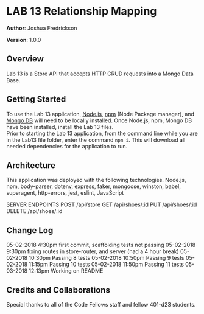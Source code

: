 # LAB 13 Relationship Mapping

**Author**: Joshua Fredrickson

**Version**: 1.0.0 

## Overview
Lab 13 is a Store API that accepts HTTP CRUD requests into a Mongo Data Base.


## Getting Started
To use the Lab 13 application, [Node.js](https://nodejs.org/en/), [npm](https://www.npmjs.com/) 
(Node Package manager), and [Mongo DB](https://docs.mongodb.com/manual/installation/)  will need
 to be locally installed.  Once Node.js, npm, Mongo DB have been installed, install the Lab 13 files.  
 Prior to starting the Lab 13 application, from the command line while you are in the Lab13 file 
 folder, enter the command `npm i`.  This will download all needed dependencies for the 
 application to run.   


## Architecture
This application was deployed with the following technologies.
Node.js, npm, body-parser, dotenv, express, faker, mongoose, winston, babel, superagent, 
http-errors, jest, eslint, JavaScript
    
SERVER ENDPOINTS 
POST /api/store
GET /api/shoes/:id
PUT /api/shoes/:id
DELETE /api/shoes/:id


## Change Log 
05-02-2018  4:30pm  first commit, scaffolding tests not passing
05-02-2018  9:30pm  fixing routes in store-router, and server (had a 4 hour break)
05-02-2018  10:30pm Passing 8 tests
05-02-2018  10:50pm Passing 9 tests
05-02-2018  11:15pm Passing 10 tests
05-02-2018  11:50pm Passing 11 tests
05-03-2018  12:13pm Working on README

## Credits and Collaborations
Special thanks to all of the Code Fellows staff and fellow 401-d23 students.
